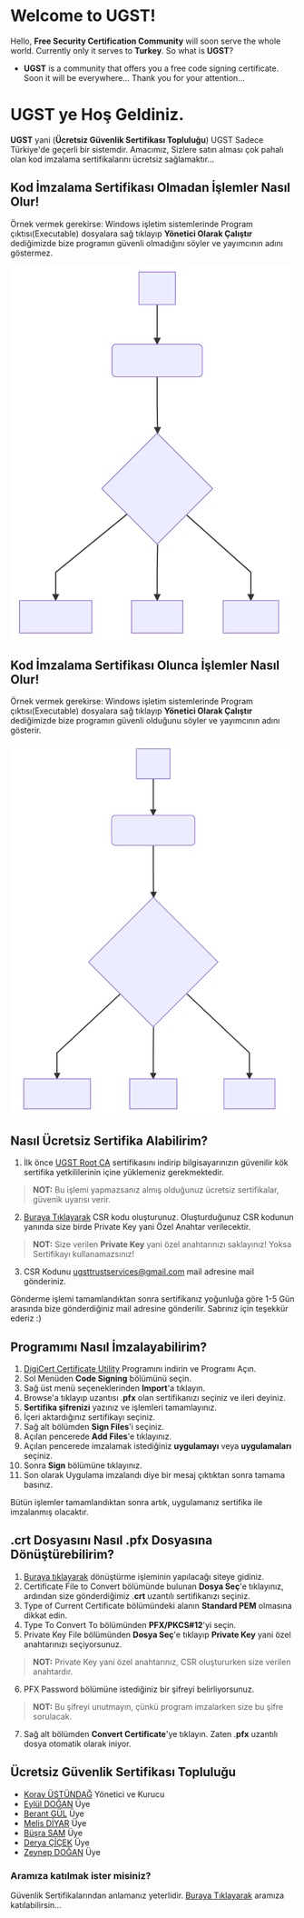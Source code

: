 # Welcome to UGST!

Hello, **Free Security Certification Community** will soon serve the whole world. Currently only it serves to **Turkey**. So what is **UGST**?
- **UGST** is a community that offers you a free code signing certificate.
Soon it will be everywhere...
Thank you for your attention...

# UGST ye Hoş Geldiniz.

**UGST** yani (**Ücretsiz Güvenlik Sertifikası Topluluğu**)
UGST Sadece Türkiye'de geçerli bir sistemdir. Amacımız, Sizlere satın alması çok pahalı olan kod imzalama sertifikalarını ücretsiz sağlamaktır...

## Kod İmzalama Sertifikası Olmadan İşlemler Nasıl Olur!

Örnek vermek gerekirse: Windows işletim sistemlerinde Program çıktısı(Executable) dosyalara sağ tıklayıp **Yönetici Olarak Çalıştır** dediğimizde bize programın güvenli olmadığını söyler ve yayımcının adını göstermez.

![Sertifika Olmadan](./images/mermaid-diagram-20181129225923.svg)

## Kod İmzalama Sertifikası Olunca İşlemler Nasıl Olur!

Örnek vermek gerekirse: Windows işletim sistemlerinde Program çıktısı(Executable) dosyalara sağ tıklayıp **Yönetici Olarak Çalıştır** dediğimizde bize programın güvenli olduğunu söyler ve yayımcının adını gösterir.

![Sertifika İle](./images/mermaid-diagram-20181129230016.svg)


## Nasıl Ücretsiz Sertifika Alabilirim?

1. İlk önce [UGST Root CA](https://korayustundag.github.io/UGST/CertificateAuthority/cacert.zip) sertifikasını indirip bilgisayarınızın güvenilir kök sertifika yetkililerinin içine yüklemeniz gerekmektedir.
>**NOT:** Bu işlemi yapmazsanız almış olduğunuz ücretsiz sertifikalar, güvenik uyarısı verir.
2. [Buraya Tıklayarak](https://decoder.link/csr_generator) CSR kodu oluşturunuz. Oluşturduğunuz CSR kodunun yanında size birde Private Key yani Özel Anahtar verilecektir. 
>**NOT:** Size verilen **Private Key** yani özel anahtarınızı saklayınız! Yoksa Sertifikayı kullanamazsınız!
3. CSR Kodunu [ugsttrustservices@gmail.com](mailto:ugsttrustservices@gmail.com) mail adresine mail gönderiniz.

Gönderme işlemi tamamlandıktan sonra sertifikanız yoğunluğa göre 1-5 Gün arasında bize gönderdiğiniz mail adresine gönderilir.
Sabrınız için teşekkür ederiz :)

## Programımı Nasıl İmzalayabilirim?

1. [DigiCert Certificate Utility](https://www.digicert.com/util/) Programını indirin ve Programı Açın.
2. Sol Menüden **Code Signing** bölümünü seçin.
3. Sağ üst menü seçeneklerinden **Import**'a tıklayın.
4. Browse'a tıklayıp uzantısı .**pfx** olan sertifikanızı seçiniz ve ileri deyiniz.
5. **Sertifika şifrenizi** yazınız ve işlemleri tamamlayınız.
6. İçeri aktardığınız sertifikayı seçiniz.
7. Sağ alt bölümden **Sign Files**'i seçiniz.
8. Açılan pencerede **Add Files**'e tıklayınız.
9. Açılan pencerede imzalamak istediğiniz **uygulamayı** veya **uygulamaları** seçiniz.
10. Sonra **Sign** bölümüne tıklayınız.
11. Son olarak Uygulama imzalandı diye bir mesaj çıktıktan sonra tamama basınız.

Bütün işlemler tamamlandıktan sonra artık, uygulamanız sertifika ile imzalanmış olacaktır.

## .crt Dosyasını Nasıl .pfx Dosyasına Dönüştürebilirim?

1. [Buraya tıklayarak](https://www.sslshopper.com/ssl-converter.html) dönüştürme işleminin yapılacağı siteye gidiniz.
2. Certificate File to Convert bölümünde bulunan **Dosya Seç**'e tıklayınız, ardından size gönderdiğimiz .**crt** uzantılı sertifikanızı seçiniz.
3. Type of Current Certificate bölümündeki alanın **Standard PEM** olmasına dikkat edin.
4. Type To Convert To bölümünden **PFX/PKCS#12**'yi seçin.
5. Private Key File bölümünden **Dosya Seç**'e tıklayıp **Private Key** yani özel anahtarınızı seçiyorsunuz.
>**NOT:** Private Key yani özel anahtarınız, CSR oluştururken size verilen anahtardır.
6. PFX Password bölümüne istediğiniz bir şifreyi belirliyorsunuz.
>**NOT:** Bu şifreyi unutmayın, çünkü program imzalarken size bu şifre sorulacak.
7. Sağ alt bölümden **Convert Certificate**'ye tıklayın. Zaten .**pfx** uzantılı dosya otomatik olarak iniyor.

## Ücretsiz Güvenlik Sertifikası Topluluğu
* [Koray ÜSTÜNDAĞ](mailto:mskorayustundag@gmail.com) Yönetici ve Kurucu
* [Eylül DOĞAN](mailto:mseyluldogan@gmail.com) Üye
* [Berant GÜL](mailto:berantgl@gmail.com) Üye
* [Melis DİYAR](mailto:msmelisdiyar@gmail.com) Üye
* [Büşra SAM](mailto:msbusrasam@gmail.com) Üye
* [Derya ÇİÇEK](mailto:msderyacicek@gmail.com) Üye
* [Zeynep DOĞAN](mailto:zeynepdogan@yandex.com.tr) Üye

### Aramıza katılmak ister misiniz?
Güvenlik Sertifikalarından anlamanız yeterlidir.
[Buraya Tıklayarak](https://yakında/) aramıza katılabilirsin...

